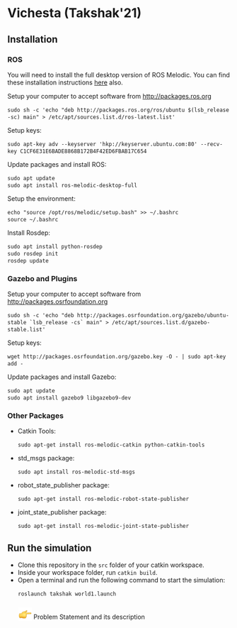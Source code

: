 # Vichesta (Takshak'21)

## Installation

### ROS

You will need to install the full desktop version of ROS Melodic. You can find these installation instructions [here](http://wiki.ros.org/melodic/Installation/Ubuntu) also.

Setup your computer to accept software from http://packages.ros.org

```
sudo sh -c 'echo "deb http://packages.ros.org/ros/ubuntu $(lsb_release -sc) main" > /etc/apt/sources.list.d/ros-latest.list'
```

Setup keys:

```
sudo apt-key adv --keyserver 'hkp://keyserver.ubuntu.com:80' --recv-key C1CF6E31E6BADE8868B172B4F42ED6FBAB17C654
```

Update packages and install ROS:

```
sudo apt update
sudo apt install ros-melodic-desktop-full
```

Setup the environment:

```
echo "source /opt/ros/melodic/setup.bash" >> ~/.bashrc
source ~/.bashrc
```

Install Rosdep:

```
sudo apt install python-rosdep
sudo rosdep init
rosdep update
```

### Gazebo and Plugins

Setup your computer to accept software from http://packages.osrfoundation.org

```
sudo sh -c 'echo "deb http://packages.osrfoundation.org/gazebo/ubuntu-stable `lsb_release -cs` main" > /etc/apt/sources.list.d/gazebo-stable.list'
```

Setup keys:

```
wget http://packages.osrfoundation.org/gazebo.key -O - | sudo apt-key add -
```

Update packages and install Gazebo:

```
sudo apt update
sudo apt install gazebo9 libgazebo9-dev
```

### Other Packages

- Catkin Tools:
  ```
  sudo apt-get install ros-melodic-catkin python-catkin-tools
  ```
- std_msgs package:
  ```
  sudo apt install ros-melodic-std-msgs
  ```
- robot_state_publisher package:
  ```
  sudo apt-get install ros-melodic-robot-state-publisher
  ```
- joint_state_publisher package:
  ```
  sudo apt-get install ros-melodic-joint-state-publisher
  ```

## Run the simulation

- Clone this repository in the `src` folder of your catkin workspace.
- Inside your workspace folder, run `catkin build`.
- Open a terminal and run the following command to start the simulation:
  ```
  roslaunch takshak world1.launch
  ```
<div><img src="images/pointer.gif" style="vertical-align:middle; padding:10px 0px 25px 25px" width="30">
<a src="https://github.com/sid-5/ROS_VICHESTA/blob/master/docs/problem_statement.md">Problem Statement and its description</a></div>
